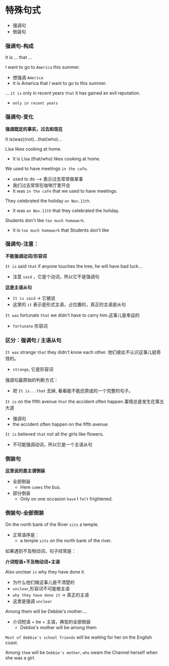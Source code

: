 # 特殊句式
* 强调句
* 倒装句

### 强调句-构成

It is ... that ...

I want to go to `America` this summer.
* 想强调 `America`
* It is America that I want to go to this summer.

... `it is` only in recent years `that` it has gained an evil reputation.
* `only in recent years`

### 强调句-变化
**强调既定的事实，过去和现在**

It is(was)(not)...that(who)...

Lisa likes cooking at home.
* It is Lisa (that/who) likes cooking at home.

We used to have meetings `in the cafe`.
* used to do --> 表示过去常常做某事
* 我们过去常常在咖啡厅里开会
* It was `in the cafe` that we used to have meetings.

They celebrated the holiday `on Nov.11th`.
* It was `on Nov.11th` that they celebrated the holiday.

Students don't like `too much homework`.
* It is `too much homework` that Students don't like

### 强调句-注意：

**不能强调动词/形容词**

`It is` said `that` if anyone touches the tree, he will have bad luck...
* 注意 `said` ，它是个动词，所以它不是强调句

**这是主语从句**
* `It is said` -> 它被说
* 这里的 `it` 表示是形式主语，占位置的，真正的主语是从句

`It was` fortunate `that` we didn't have to carry him.这事儿是幸运的
* `fortunate` 形容词

### 区分：强调句 / 主语从句

`It was` strange `that` they didn't know each other. 他们彼此不认识这事儿挺奇怪的。
* `strange`, 它是形容词

强调句最原始的判断方式：
* 把 `It is...that` 去掉, 看看能不能还原成的一个完整的句子。

`It is` on the fifth avenue `that` the accident often happen.事情总是发生在第五大道
* 强调句
* the accident often happen on the fifth avenue

`It is` believed `that` not all the girls like flowers.
* 不可能强调动词，所以它是一个主语从句

### 倒装句

**这里说的是主谓倒装**
* 全部倒装
  * Here `comes` the bus.
* 部分倒装
  * Only on one occasion `have` I `felt` frightened.

### 倒装句-全部倒装

On the north bank of the River `sits` a temple.
* 正常语序是：
  * a temple `sits` on the north bank of the river.

如果遇到不及物动词，句子经常是：

**介词短语+不及物动词+主语**

Also unclear `is` why they have done it.
* 为什么他们做这事儿是不清楚的
* `unclear`,形容词不可能做主语
* `why they have done it` -> 真正的主语
* 这里是强调 `unclear`

Among them will be Debbie's mother....
* 介词短语 + be + 主语，典型的全部倒装
  * Debbie's mother will be among them

`Most of Debbie's school friends` will be waiting for her on the English coast.

Among `them` will be `Debbie's mother`, `who` swam the Channel herself when she was a girl.